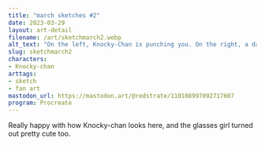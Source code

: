 ```yaml
---
title: "march sketches #2"
date: 2023-03-29
layout: art-detail
filename: /art/sketchmarch2.webp
alt_text: "On the left, Knocky-Chan is punching you. On the right, a dark haired girl is leaning on a non-descript cube."
slug: sketchmarch2
characters:
- Knocky-chan
arttags:
- sketch
- fan art
mastodon_url: https://mastodon.art/@redstrate/110108997092717607
program: Procreate
---
```

Really happy with how Knocky-chan looks here, and the glasses girl turned out pretty cute too.
